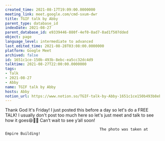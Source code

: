 ```yaml
---
created_time: 2021-08-17T19:09:00.0000000
meeting_link: meet.google.com/cmd-sxum-dwr
title: TGIF talk by Abby
parent_type: database_id
indexDate: 2021-08-27
parent_database_id: e9339446-880f-4ef0-8ad7-8ad1f507dded
object: page
language_level: intermediate to advanced
last_edited_time: 2021-08-28T03:08:00.0000000
platform: Google Meet
archived: false
id: 1651c1ce-150b-493b-8ebc-ea5cc32dc4d9
talktime: 2021-08-27T22:00:00.0000000
tags:
- Talk
- 2021-08-27
- Abby
name: TGIF talk by Abby
hosts: Abby
notion_url: https://www.notion.so/TGIF-talk-by-Abby-1651c1ce150b493b8ebcea5cc32dc4d9
---
```




Thank God It's Friday! I just posted this before a day so let's do a FREE TALK!
I usually don't post too much here so let's just meet and talk to see how it goes😆👍🏻
Can’t wait to see y’all soon!



                                               The photo was taken at Empire Building!











